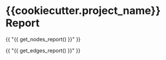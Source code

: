 # {{cookiecutter.project_name}} Report

{{ "{{ get_nodes_report() }}" }}

{{ "{{ get_edges_report() }}" }}
